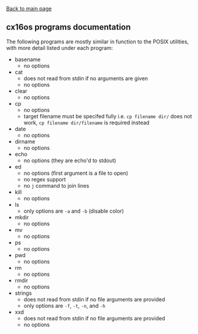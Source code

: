 [Back to main page](/docs/)

## cx16os programs documentation

The following programs are mostly similar in function to the POSIX utilities, with more detail listed under each program:
- basename
  - no options
- cat
  - does not read from stdin if no arguments are given
  - no options
- clear
  - no options
- cp
  - no options
  - target filename must be specifed fully i.e. `cp filename dir/` does not work, `cp filename dir/filename` is required instead
- date
  - no options
- dirname
  - no options
- echo
  - no options (they are echo'd to stdout)
- ed
  - no options (first argument is a file to open)
  - no regex support
  - no `j` command to join lines 
- kill
  - no options
- ls
  - only options are `-a` and `-b` (disable color)
- mkdir
  - no options
- mv
  - no options
- ps
  - no options
- pwd
  - no options
- rm
  - no options
- rmdir
  - no options
- strings
  - does not read from stdin if no file arguments are provided
  - only options are `-f`, `-t`, `-n`, and `-h`
- xxd
  - does not read from stdin if no file arguments are provided
  - no options



